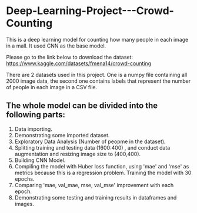 # Deep-Learning-Project---Crowd-Counting

This is a deep learning model for counting how many people in each image in a mall. It used CNN as the base model.

Please go to the link below to download the dataset:
https://www.kaggle.com/datasets/fmena14/crowd-counting

There are 2 datasets used in this project. One is a numpy file containing all 2000 image data, the second one contains labels that represent the number of people in each image in a CSV file.

## The whole model can be divided into the following parts:

1. Data importing.
2. Demonstrating some imported dataset.
3. Exploratory Data Analysis (Number of peopme in the dataset).
4. Splitting training and testing data (1600:400) , and conduct data augmentation and resizing image size to (400,400).
5. Building CNN Model.
6. Compiling the model with Huber loss function, using 'mae' and 'mse' as metrics because this is a regression problem. Training the model with 30 epochs.
7. Comparing 'mae, val_mae, mse, val_mse' improvement with each epoch.
8. Demonstrating some testing and training results in dataframes and images.
